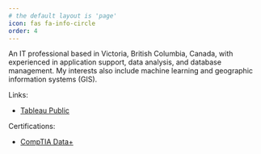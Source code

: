 ```yaml
---
# the default layout is 'page'
icon: fas fa-info-circle
order: 4
---
```


An IT professional based in Victoria, British Columbia, Canada, with experienced in application support, data analysis, and database management. My interests also include machine learning and geographic information systems (GIS).

Links:
* [Tableau Public](https://public.tableau.com/app/profile/roma.rico.flores)

Certifications:
* [CompTIA Data+](https://www.credly.com/badges/db7221a5-10d0-4f4d-9334-340813a3b4d6)